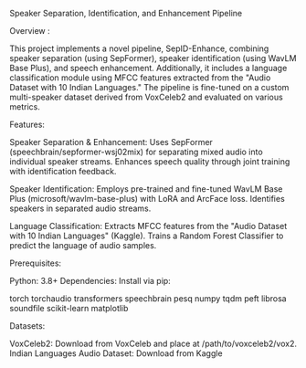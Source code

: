 Speaker Separation, Identification, and Enhancement Pipeline

Overview :

This project implements a novel pipeline, SepID-Enhance, combining speaker separation (using SepFormer), speaker identification (using WavLM Base Plus), and speech enhancement. Additionally, it includes a language classification module using MFCC features extracted from the "Audio Dataset with 10 Indian Languages." The pipeline is fine-tuned on a custom multi-speaker dataset derived from VoxCeleb2 and evaluated on various metrics.

Features:

Speaker Separation & Enhancement: Uses SepFormer (speechbrain/sepformer-wsj02mix) for separating mixed audio into individual speaker streams. Enhances speech quality through joint training with identification feedback.

Speaker Identification: Employs pre-trained and fine-tuned WavLM Base Plus (microsoft/wavlm-base-plus) with LoRA and ArcFace loss. Identifies speakers in separated audio streams.

Language Classification: Extracts MFCC features from the "Audio Dataset with 10 Indian Languages" (Kaggle). Trains a Random Forest Classifier to predict the language of audio samples.


Prerequisites:

Python: 3.8+ Dependencies: Install via pip:

torch torchaudio transformers speechbrain pesq numpy tqdm peft librosa soundfile scikit-learn matplotlib


Datasets:

VoxCeleb2: Download from VoxCeleb and place at /path/to/voxceleb2/vox2. Indian Languages Audio Dataset: Download from Kaggle 
